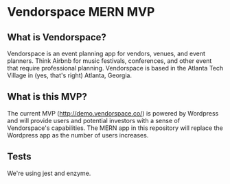 # Vendorspace MERN MVP

## What is Vendorspace?
Vendorspace is an event planning app for vendors, venues, and event planners. Think Airbnb for music festivals, conferences, and other event that require professional planning. Vendorspace is based in the Atlanta Tech Village in (yes, that's right) Atlanta, Georgia.

## What is this MVP?

The current MVP (http://demo.vendorspace.co/) is powered by Wordpress and will provide users and potential investors with a sense of Vendorspace's capabilities. The MERN app in this repository will replace the Wordpress app as the number of users increases.

## Tests
We're using jest and enzyme.
